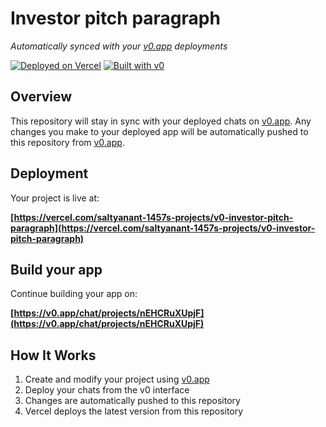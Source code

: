 # Investor pitch paragraph

*Automatically synced with your [v0.app](https://v0.app) deployments*

[![Deployed on Vercel](https://img.shields.io/badge/Deployed%20on-Vercel-black?style=for-the-badge&logo=vercel)](https://vercel.com/saltyanant-1457s-projects/v0-investor-pitch-paragraph)
[![Built with v0](https://img.shields.io/badge/Built%20with-v0.app-black?style=for-the-badge)](https://v0.app/chat/projects/nEHCRuXUpjF)

## Overview

This repository will stay in sync with your deployed chats on [v0.app](https://v0.app).
Any changes you make to your deployed app will be automatically pushed to this repository from [v0.app](https://v0.app).

## Deployment

Your project is live at:

**[https://vercel.com/saltyanant-1457s-projects/v0-investor-pitch-paragraph](https://vercel.com/saltyanant-1457s-projects/v0-investor-pitch-paragraph)**

## Build your app

Continue building your app on:

**[https://v0.app/chat/projects/nEHCRuXUpjF](https://v0.app/chat/projects/nEHCRuXUpjF)**

## How It Works

1. Create and modify your project using [v0.app](https://v0.app)
2. Deploy your chats from the v0 interface
3. Changes are automatically pushed to this repository
4. Vercel deploys the latest version from this repository